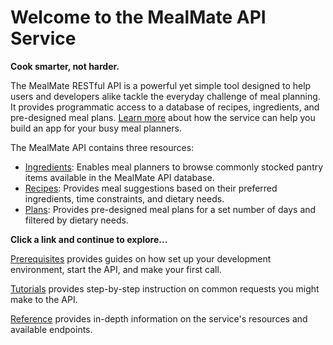 # Welcome to the MealMate API Service

**Cook smarter, not harder.**

The MealMate RESTful API is a powerful yet simple tool designed to help users and developers alike tackle the everyday challenge of meal planning. It provides programmatic access to a database of recipes, ingredients, and pre-designed meal plans. [Learn more](./mmoverview.md) about how the service can help you build an app for your busy meal planners.

The MealMate API contains three resources:

* [Ingredients](./reference/ingredients.md): Enables meal planners to browse commonly stocked pantry items available in the MealMate API database.
* [Recipes](./reference/recipes.md): Provides meal suggestions based on their preferred ingredients, time constraints, and dietary needs.
* [Plans](./reference/plans.md): Provides pre-designed meal plans for a set number of days and filtered by dietary needs.

**Click a link and continue to explore...**

[Prerequisites](mmprefland.md) provides guides on how set up your development environment, start the API, and make your first call.

 [Tutorials](mmtutorial.md) provides step-by-step instruction on common requests you might make to the API.

 [Reference](mmref.md) provides in-depth information on the service's resources and available endpoints.

